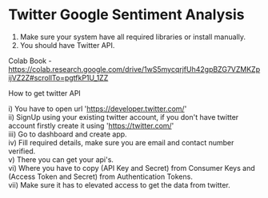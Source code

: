 # Twitter Google Sentiment Analysis

1) Make sure your system have all required libraries or install manually.
2) You should have Twitter API.

Colab Book - https://colab.research.google.com/drive/1wS5mycqrjfUh42gpBZG7VZMKZpijVZ2Z#scrollTo=pgtfkP1U_1ZZ

How to get twitter API

i) You have to open url 'https://developer.twitter.com/' \
ii) SignUp using your existing twitter account, if you don't have twitter account firstly create it using 'https://twitter.com/' \
iii) Go to dashboard and create app. \
iv) Fill required details, make sure you are email and contact number verified. \
v) There you can get your api's. \
vi) Where you have to copy (API Key and Secret) from Consumer Keys and (Access Token and Secret) from Authentication Tokens. \
vii) Make sure it has to elevated access to get the data from twitter. 
